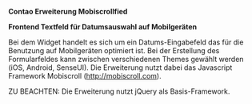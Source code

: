 **Contao Erweiterung Mobiscrollfied**

**Frontend Textfeld für Datumsauswahl auf Mobilgeräten**

Bei dem Widget handelt es sich um ein Datums-Eingabefeld das für die Benutzung auf Mobilgeräten optimiert ist. Bei der Erstellung des Formularfeldes kann zwischen verschiedenen Themes gewählt werden (iOS, Android, SenseUI). Die Erweiterung nutzt dabei das Javascript Framework Mobiscroll (http://mobiscroll.com).

ZU BEACHTEN: Die Erweiterung nutzt jQuery als Basis-Framework.
